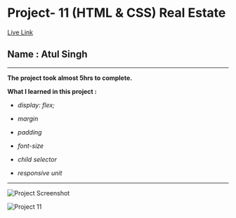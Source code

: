 # Project- 11 (HTML & CSS) Real Estate

[Live Link](https://fsjs2-12th-dec-project-11.netlify.app/)

## Name : Atul Singh

---

**The project took almost 5hrs to complete.**

**What I learned in this project :**

- _display: flex;_

- _margin_

- _padding_

- _font-size_

- _child selector_

- _responsive unit_

---

![Project Screenshot](https://img.shields.io/badge/LiveClass--12thDec-Project--11-blue)

![Project 11](./Real%20Estate%20-%20Desktop.png)

